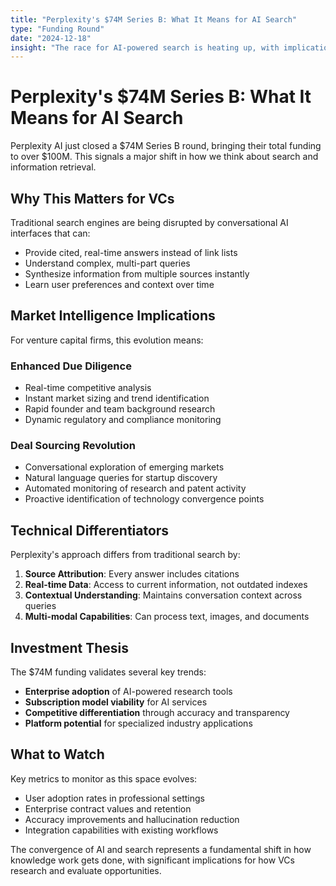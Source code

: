 ```yaml
---
title: "Perplexity's $74M Series B: What It Means for AI Search"
type: "Funding Round"
date: "2024-12-18"
insight: "The race for AI-powered search is heating up, with implications for how VCs source market intelligence."
---
```


# Perplexity's $74M Series B: What It Means for AI Search

Perplexity AI just closed a $74M Series B round, bringing their total funding to over $100M. This signals a major shift in how we think about search and information retrieval.

## Why This Matters for VCs

Traditional search engines are being disrupted by conversational AI interfaces that can:

- Provide cited, real-time answers instead of link lists
- Understand complex, multi-part queries
- Synthesize information from multiple sources instantly
- Learn user preferences and context over time

## Market Intelligence Implications

For venture capital firms, this evolution means:

### Enhanced Due Diligence
- Real-time competitive analysis
- Instant market sizing and trend identification
- Rapid founder and team background research
- Dynamic regulatory and compliance monitoring

### Deal Sourcing Revolution
- Conversational exploration of emerging markets
- Natural language queries for startup discovery
- Automated monitoring of research and patent activity
- Proactive identification of technology convergence points

## Technical Differentiators

Perplexity's approach differs from traditional search by:

1. **Source Attribution**: Every answer includes citations
2. **Real-time Data**: Access to current information, not outdated indexes
3. **Contextual Understanding**: Maintains conversation context across queries
4. **Multi-modal Capabilities**: Can process text, images, and documents

## Investment Thesis

The $74M funding validates several key trends:

- **Enterprise adoption** of AI-powered research tools
- **Subscription model viability** for AI services
- **Competitive differentiation** through accuracy and transparency
- **Platform potential** for specialized industry applications

## What to Watch

Key metrics to monitor as this space evolves:

- User adoption rates in professional settings
- Enterprise contract values and retention
- Accuracy improvements and hallucination reduction
- Integration capabilities with existing workflows

The convergence of AI and search represents a fundamental shift in how knowledge work gets done, with significant implications for how VCs research and evaluate opportunities.
